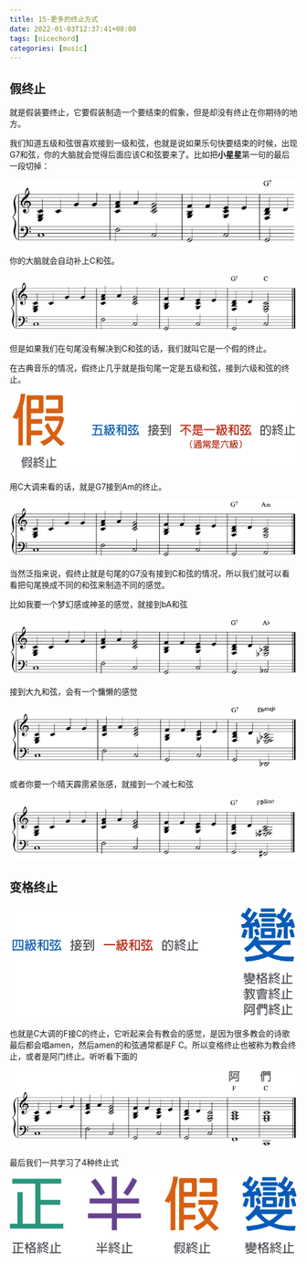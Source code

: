 ```yaml
---
title: 15-更多的终止方式
date: 2022-01-03T12:37:41+08:00
tags: [nicechord]
categories: [music]
---
```


## 假终止

就是假装要终止，它要假装制造一个要结束的假象，但是却没有终止在你期待的地方。

我们知道五级和弦很喜欢接到一级和弦，也就是说如果乐句快要结束的时候，出现G7和弦，你的大脑就会觉得后面应该C和弦要来了。比如把**小星星**第一句的最后一段切掉：

![](https://raw.githubusercontent.com/songmz/ImageHosting/master/img/20210214130408.png)

你的大脑就会自动补上C和弦。

![](https://raw.githubusercontent.com/songmz/ImageHosting/master/img/20210214130510.png)

但是如果我们在句尾没有解决到C和弦的话，我们就叫它是一个假的终止。

在古典音乐的情况，假终止几乎就是指句尾一定是五级和弦，接到六级和弦的终止。

![](https://raw.githubusercontent.com/songmz/ImageHosting/master/img/20210214130706.png)

用C大调来看的话，就是G7接到Am的终止。

![](https://raw.githubusercontent.com/songmz/ImageHosting/master/img/20210214130827.png)

当然泛指来说，假终止就是句尾的G7没有接到C和弦的情况，所以我们就可以看看把句尾换成不同的和弦来制造不同的感觉。

比如我要一个梦幻感或神圣的感觉，就接到bA和弦

![](https://raw.githubusercontent.com/songmz/ImageHosting/master/img/20210214131320.png)

接到大九和弦，会有一个慵懒的感觉

![](https://raw.githubusercontent.com/songmz/ImageHosting/master/img/20210214131447.png)

或者你要一个晴天霹雳紧张感，就接到一个减七和弦

![](https://raw.githubusercontent.com/songmz/ImageHosting/master/img/20210214131607.png)

## 变格终止

![](https://raw.githubusercontent.com/songmz/ImageHosting/master/img/20210214132629.png)

也就是C大调的F接C的终止，它听起来会有教会的感觉，是因为很多教会的诗歌最后都会唱amen，然后amen的和弦通常都是F C。所以变格终止也被称为教会终止，或者是阿门终止。听听看下面的

![](https://raw.githubusercontent.com/songmz/ImageHosting/master/img/20210214132718.png)

最后我们一共学习了4种终止式

![](https://raw.githubusercontent.com/songmz/ImageHosting/master/img/20210215100113.png)